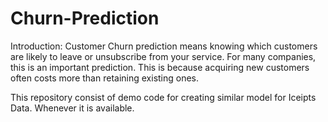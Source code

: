 # Churn-Prediction
Introduction: Customer Churn prediction means knowing which customers are likely to leave or unsubscribe from your service. 
For many companies, this is an important prediction. This is because acquiring new customers often costs more than retaining existing ones.


This repository consist of demo code for creating similar model for Iceipts Data. Whenever it is available. 
